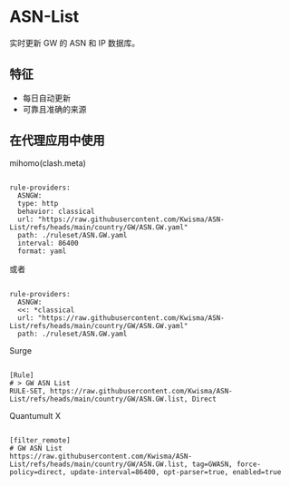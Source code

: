 
# ASN-List
    
实时更新 GW 的 ASN 和 IP 数据库。
    
## 特征
    
- 每日自动更新
- 可靠且准确的来源
    
## 在代理应用中使用
    
mihomo(clash.meta)
   
<pre><code class="language-javascript">
rule-providers:
  ASNGW:
  type: http
  behavior: classical
  url: "https://raw.githubusercontent.com/Kwisma/ASN-List/refs/heads/main/country/GW/ASN.GW.yaml"
  path: ./ruleset/ASN.GW.yaml
  interval: 86400
  format: yaml
</code></pre>

或者

<pre><code class="language-javascript">
rule-providers:
  ASNGW:
  <<: *classical
  url: "https://raw.githubusercontent.com/Kwisma/ASN-List/refs/heads/main/country/GW/ASN.GW.yaml"
  path: ./ruleset/ASN.GW.yaml
</code></pre>
    
Surge
    
<pre><code class="language-javascript">
[Rule]
# > GW ASN List
RULE-SET, https://raw.githubusercontent.com/Kwisma/ASN-List/refs/heads/main/country/GW/ASN.GW.list, Direct
</code></pre>
    
Quantumult X
    
<pre><code class="language-javascript">
[filter_remote]
# GW ASN List
https://raw.githubusercontent.com/Kwisma/ASN-List/refs/heads/main/country/GW/ASN.GW.list, tag=GWASN, force-policy=direct, update-interval=86400, opt-parser=true, enabled=true
</code></pre>
